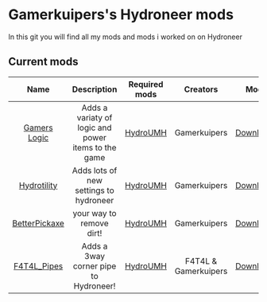 # Gamerkuipers's Hydroneer mods

In this git you will find all my mods and mods i worked on on Hydroneer

## Current mods

Name | Description | Required mods | Creators | Mod
:----:|:---------:|:------:|:-----: | :----:
 [Gamers Logic](./Gamers_Logic) | Adds a variaty of logic and power items to the game | [HydroUMH](https://github.com/RHlNO/HydroneerModding/raw/main/Release%20Mods/501-HydroUMH_P.pak) | Gamerkuipers | [Download](https://github.com/Gamerkuipers/Hydroneer-Modding/raw/main/Gamers_Logic/500-Gamers_Logic_P.pak)
 [Hydrotility](./Hydrotility) | Adds lots of new settings to hydroneer  | [HydroUMH](https://github.com/RHlNO/HydroneerModding/raw/main/Release%20Mods/501-HydroUMH_P.pak) | Gamerkuipers | [Download](https://github.com/Gamerkuipers/Hydroneer-Modding/raw/main/Hydrotility/500-Hydrotility_P.pak)
 [BetterPickaxe](./BetterPickaxe) | your way to remove dirt! | [HydroUMH](https://github.com/RHlNO/HydroneerModding/raw/main/Release%20Mods/501-HydroUMH_P.pak) | Gamerkuipers | [Download](https://github.com/Gamerkuipers/Hydroneer-Modding/raw/main/BetterPickaxe/500-BetterPickaxe_P.pak)
 [F4T4L_Pipes](./F4T4L_Pipes) | Adds a 3way corner pipe to Hydroneer! | [HydroUMH](https://github.com/RHlNO/HydroneerModding/raw/main/Release%20Mods/501-HydroUMH_P.pak) | F4T4L & Gamerkuipers | [Download](https://github.com/Gamerkuipers/Hydroneer-Modding/raw/main/F4T4L_Pipes/500-f4t4l_Pipes_P.pak)
